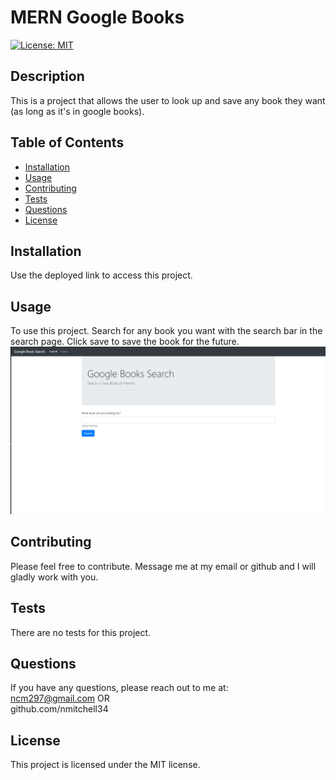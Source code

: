 # MERN Google Books
  [![License: MIT](https://img.shields.io/badge/License-MIT-yellow.svg)](https://opensource.org/licenses/MIT)
  ## Description 
  
  This is a project that allows the user to look up and save any book they want (as long as it's in google books).
  
  
  ## Table of Contents
  
  * [Installation](#installation)
  * [Usage](#usage)
  * [Contributing](#contributing)
  * [Tests](#tests)
  * [Questions](#questions)
  * [License](#license)
  
  
  ## Installation
  Use the deployed link to access this project.
  
  
  ## Usage 
  To use this project. Search for any book you want with the search bar in the search page. Click save to save the book for the future.  
  ![google_books](./Images/readmeImg.png)
  
  ## Contributing
  Please feel free to contribute. Message me at my email or github and I will gladly work with you.
  
  ## Tests
  There are no tests for this project.
  
  
  ## Questions
  If you have any questions, please reach out to me at:<br>ncm297@gmail.com OR<br>github.com/nmitchell34
  
  
  ## License
  
  This project is licensed under the MIT license.
  
  